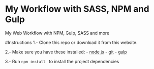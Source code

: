 # My Workflow with SASS, NPM and Gulp
My Web Workflow with NPM, Gulp, SASS and more

#Instructions
1.- Clone this repo or download it from this website.

2.- Make sure you have these installed:
    - [node.js](http://nodejs.org/)
    - [git](http://git-scm.com/)
    - [gulp](http://gulpjs.com/)
    
3.- Run `npm install ` to install the project dependencies
